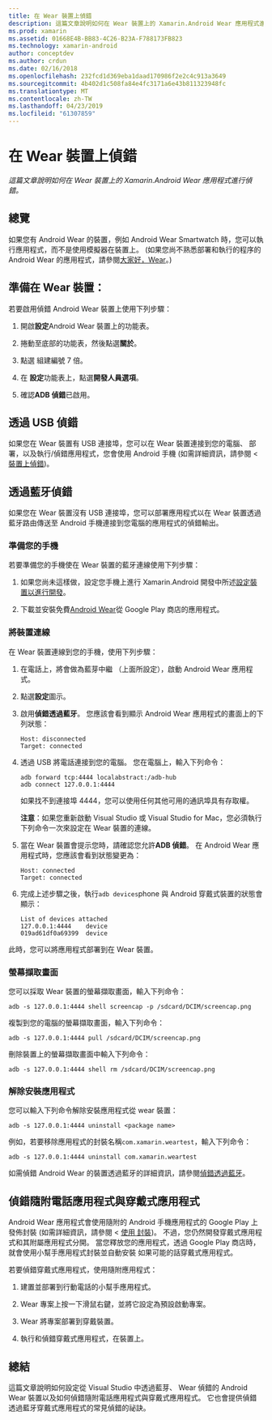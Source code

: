 ```yaml
---
title: 在 Wear 裝置上偵錯
description: 這篇文章說明如何在 Wear 裝置上的 Xamarin.Android Wear 應用程式進行偵錯。
ms.prod: xamarin
ms.assetid: 01668E4B-BB83-4C26-B23A-F788173FB823
ms.technology: xamarin-android
author: conceptdev
ms.author: crdun
ms.date: 02/16/2018
ms.openlocfilehash: 232fcd1d369eba1daad170986f2e2c4c913a3649
ms.sourcegitcommit: 4b402d1c508fa84e4fc3171a6e43b811323948fc
ms.translationtype: MT
ms.contentlocale: zh-TW
ms.lasthandoff: 04/23/2019
ms.locfileid: "61307859"
---
```

# <a name="debug-on-a-wear-device"></a>在 Wear 裝置上偵錯

_這篇文章說明如何在 Wear 裝置上的 Xamarin.Android Wear 應用程式進行偵錯。_


## <a name="overview"></a>總覽

如果您有 Android Wear 的裝置，例如 Android Wear Smartwatch 時，您可以執行應用程式，而不是使用模擬器在裝置上。 (如果您尚不熟悉部署和執行的程序的 Android Wear 的應用程式，請參閱[大家好，Wear](~/android/wear/get-started/hello-wear.md)。)

## <a name="prepare-the-wear-device"></a>準備在 Wear 裝置：

若要啟用偵錯 Android Wear 裝置上使用下列步驟：

1.  開啟**設定**Android Wear 裝置上的功能表。

2.  捲動至底部的功能表，然後點選**關於**。

3.  點選 組建編號 7 倍。

4.  在 **設定**功能表上，點選**開發人員選項**。

5.  確認**ADB 偵錯**已啟用。


## <a name="debugging-over-usb"></a>透過 USB 偵錯

如果您在 Wear 裝置有 USB 連接埠，您可以在 Wear 裝置連接到您的電腦、 部署，以及執行/偵錯應用程式，您會使用 Android 手機 (如需詳細資訊，請參閱 <<c0> [ 裝置上偵錯](~/android/deploy-test/debugging/debug-on-device.md))。


## <a name="debugging-over-bluetooth"></a>透過藍牙偵錯

如果您在 Wear 裝置沒有 USB 連接埠，您可以部署應用程式以在 Wear 裝置透過藍牙路由傳送至 Android 手機連接到您電腦的應用程式的偵錯輸出。 

### <a name="prepare-your-phone"></a>準備您的手機

若要準備您的手機使在 Wear 裝置的藍牙連線使用下列步驟： 

1.  如果您尚未這樣做，設定您手機上進行 Xamarin.Android 開發中所述[設定裝置以進行開發](~/android/get-started/installation/set-up-device-for-development.md)。

2.  下載並安裝免費[Android Wear](https://play.google.com/store/apps/details?id=com.google.android.wearable.app)從 Google Play 商店的應用程式。

### <a name="connect-the-device"></a>將裝置連線

在 Wear 裝置連線到您的手機，使用下列步驟：

1.  在電話上，將會做為藍芽中繼 （上面所設定），啟動 Android Wear 應用程式。 

2.  點選**設定**圖示。

3.  啟用**偵錯透過藍牙**。 您應該會看到顯示 Android Wear 應用程式的畫面上的下列狀態：

        Host: disconnected
        Target: connected

4.  透過 USB 將電話連接到您的電腦。 您在電腦上，輸入下列命令：

    ```shell
    adb forward tcp:4444 localabstract:/adb-hub
    adb connect 127.0.0.1:4444
    ```

    如果找不到連接埠 4444，您可以使用任何其他可用的通訊埠具有存取權。 

    **注意**：如果您重新啟動 Visual Studio 或 Visual Studio for Mac，您必須執行下列命令一次來設定在 Wear 裝置的連線。

5.  當在 Wear 裝置會提示您時，請確認您允許**ADB 偵錯**。 在 Android Wear 應用程式時，您應該會看到狀態變更為：

        Host: connected
        Target: connected

6.  完成上述步驟之後，執行`adb devices`phone 與 Android 穿戴式裝置的狀態會顯示：

        List of devices attached
        127.0.0.1:4444    device
        019ad61df0a69399  device

此時，您可以將應用程式部署到在 Wear 裝置。

<a name="screenshots" />

### <a name="taking-screenshots"></a>螢幕擷取畫面

您可以採取 Wear 裝置的螢幕擷取畫面，輸入下列命令： 

```shell
adb -s 127.0.0.1:4444 shell screencap -p /sdcard/DCIM/screencap.png
```

複製到您的電腦的螢幕擷取畫面，輸入下列命令：

```shell
adb -s 127.0.0.1:4444 pull /sdcard/DCIM/screencap.png
```

刪除裝置上的螢幕擷取畫面中輸入下列命令：

```shell
adb -s 127.0.0.1:4444 shell rm /sdcard/DCIM/screencap.png
```


### <a name="uninstalling-an-app"></a>解除安裝應用程式

您可以輸入下列命令解除安裝應用程式從 wear 裝置：

```shell
adb -s 127.0.0.1:4444 uninstall <package name>
```

例如，若要移除應用程式的封裝名稱`com.xamarin.weartest`，輸入下列命令：

```shell
adb -s 127.0.0.1:4444 uninstall com.xamarin.weartest
```

如需偵錯 Android Wear 的裝置透過藍牙的詳細資訊，請參閱[偵錯透過藍牙](https://developer.android.com/training/wearables/apps/bt-debugging.html)。


## <a name="debugging-a-wear-app-with-a-companion-phone-app"></a>偵錯隨附電話應用程式與穿戴式應用程式

Android Wear 應用程式會使用隨附的 Android 手機應用程式的 Google Play 上發佈封裝 (如需詳細資訊，請參閱 <<c0> [ 使用 封裝](~/android/wear/deploy-test/packaging.md))。 不過，您仍然開發穿戴式應用程式和其附屬應用程式分開。 當您釋放您的應用程式，透過 Google Play 商店時，就會使用小幫手應用程式封裝並自動安裝 如果可能的話穿戴式應用程式。

若要偵錯穿戴式應用程式，使用隨附應用程式： 

1.  建置並部署到行動電話的小幫手應用程式。

2.  Wear 專案上按一下滑鼠右鍵，並將它設定為預設啟動專案。

3.  Wear 將專案部署到穿戴裝置。

4.  執行和偵錯穿戴式應用程式，在裝置上。

 
## <a name="summary"></a>總結

這篇文章說明如何設定從 Visual Studio 中透過藍芽、 Wear 偵錯的 Android Wear 裝置以及如何偵錯隨附電話應用程式與穿戴式應用程式。 它也會提供偵錯透過藍牙穿戴式應用程式的常見偵錯的祕訣。
